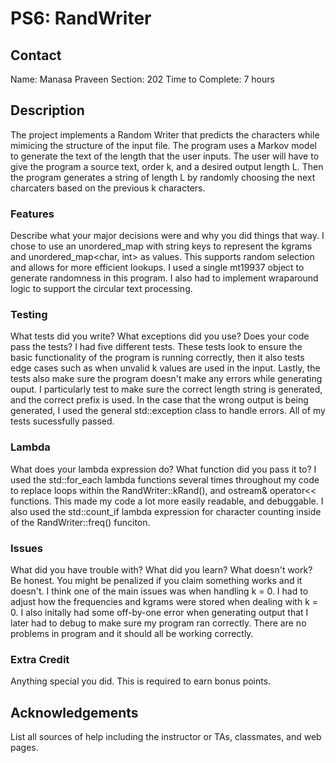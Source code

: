 # PS6: RandWriter

## Contact
Name: Manasa Praveen
Section: 202
Time to Complete: 7 hours


## Description
The project implements a Random Writer that predicts the characters while mimicing the structure of the input file. The program uses a Markov model to generate the text of the length that the user inputs. The user will have to give the program a source text, order k, and a desired output length L. Then the program generates a string of length L by randomly choosing the next charcaters based on the previous k characters. 

### Features
Describe what your major decisions were and why you did things that way.
I chose to use an unordered_map with string keys to represent the kgrams and unordered_map<char, int> as values. This supports random selection and allows for more efficient lookups. I used a single mt19937 object to generate randomness in this program. I also had to implement wraparound logic to support the circular text processing. 

### Testing
What tests did you write?  What exceptions did you use?  Does your code pass the tests?
I had five different tests. These tests look to ensure the basic functionality of the program is running correctly, then it also tests edge cases such as when unvalid k values are used in the input. Lastly, the tests also make sure the program doesn't make any errors while generating ouput. I particularly test to make sure the correct length string is generated, and the correct prefix is used. 
In the case that the wrong output is being generated, I used the general std::exception class to handle errors. All of my tests sucessfully passed.

### Lambda
What does your lambda expression do?  What function did you pass it to?
I used the std::for_each lambda functions several times throughout my code to replace loops within the RandWriter::kRand(), and ostream& operator<< functions. This made my code a lot more easily readable, and debuggable. I also used the std::count_if lambda expression for character counting inside of the RandWriter::freq() funciton. 

### Issues
What did you have trouble with?  What did you learn?  What doesn't work?  Be honest.  You might be penalized if you claim something works and it doesn't.
I think one of the main issues was when handling k = 0. I had to adjust how the frequencies and kgrams were stored when dealing with k  = 0. I also initally had some off-by-one error when generating output that I later had to debug to make sure my program ran correctly. 
There are no problems in program and it should all be working correctly. 

### Extra Credit
Anything special you did.  This is required to earn bonus points.

## Acknowledgements
List all sources of help including the instructor or TAs, classmates, and web pages.
